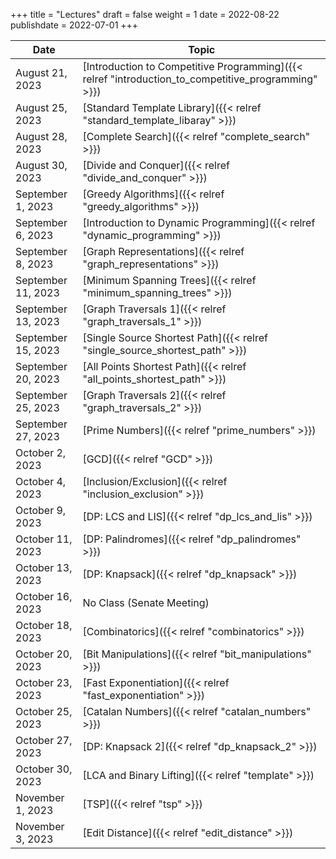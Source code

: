 +++
title = "Lectures"
draft = false
weight = 1
date = 2022-08-22
publishdate = 2022-07-01
+++

| Date               | Topic                                                                                               |
|--------------------|-----------------------------------------------------------------------------------------------------|
| August 21, 2023    | [Introduction to Competitive Programming]({{< relref "introduction_to_competitive_programming" >}}) |
| August 25, 2023    | [Standard Template Library]({{< relref "standard_template_libaray" >}})                             |
| August 28, 2023    | [Complete Search]({{< relref "complete_search" >}})                                                 |
| August 30, 2023    | [Divide and Conquer]({{< relref "divide_and_conquer" >}})                                           |
| September 1, 2023  | [Greedy Algorithms]({{< relref "greedy_algorithms" >}})                                             |
| September 6, 2023  | [Introduction to Dynamic Programming]({{< relref "dynamic_programming" >}})                         |
| September 8, 2023  | [Graph Representations]({{< relref "graph_representations" >}})                                     |
| September 11, 2023 | [Minimum Spanning Trees]({{< relref "minimum_spanning_trees" >}})                                   |
| September 13, 2023 | [Graph Traversals 1]({{< relref "graph_traversals_1" >}})                                           |
| September 15, 2023 | [Single Source Shortest Path]({{< relref "single_source_shortest_path" >}})                         |
| September 20, 2023 | [All Points Shortest Path]({{< relref "all_points_shortest_path" >}})                               |
| September 25, 2023 | [Graph Traversals 2]({{< relref "graph_traversals_2" >}})                                           |
| September 27, 2023 | [Prime Numbers]({{< relref "prime_numbers" >}})                                                     |
| October 2, 2023    | [GCD]({{< relref "GCD" >}})                                                                         |
| October 4, 2023    | [Inclusion/Exclusion]({{< relref "inclusion_exclusion" >}})                                         |
| October 9, 2023    | [DP: LCS and LIS]({{< relref "dp_lcs_and_lis" >}})                                                  |
| October 11, 2023   | [DP: Palindromes]({{< relref "dp_palindromes" >}})                                                  |
| October 13, 2023   | [DP: Knapsack]({{< relref "dp_knapsack" >}})                                                        |
| October 16, 2023   | No Class (Senate Meeting)                                                                           |
| October 18, 2023   | [Combinatorics]({{< relref "combinatorics" >}})                                                     |
| October 20, 2023   | [Bit Manipulations]({{< relref "bit_manipulations" >}})                                             |
| October 23, 2023   | [Fast Exponentiation]({{< relref "fast_exponentiation" >}})                                         |
| October 25, 2023   | [Catalan Numbers]({{< relref "catalan_numbers" >}})                                                 |
| October 27, 2023   | [DP: Knapsack 2]({{< relref "dp_knapsack_2" >}})                                                    |
| October 30, 2023   | [LCA and Binary Lifting]({{< relref "template" >}})                                                 |
| November 1, 2023   | [TSP]({{< relref "tsp" >}})                                                                         |
| November 3, 2023   | [Edit Distance]({{< relref "edit_distance" >}})                                                     |
